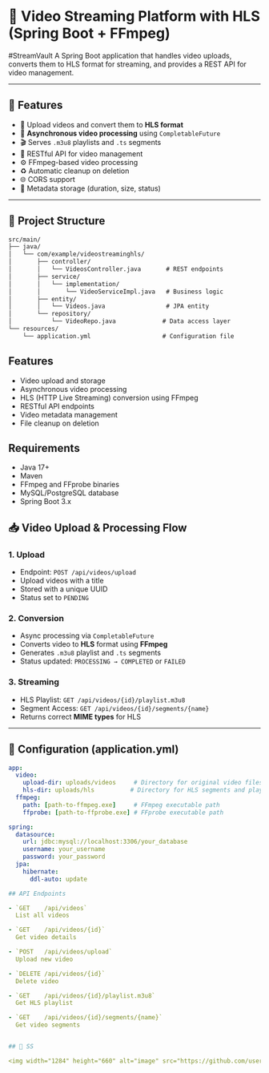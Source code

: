 # 🎥 Video Streaming Platform with HLS (Spring Boot + FFmpeg)
#StreamVault
A Spring Boot application that handles video uploads, converts them to HLS format for streaming, and provides a REST API for video management.

---

## 🚀 Features

- 📁 Upload videos and convert them to **HLS format**
- 🧵 **Asynchronous video processing** using `CompletableFuture`
- 🎬 Serves `.m3u8` playlists and `.ts` segments
- 🔗 RESTful API for video management
- ⚙️ FFmpeg-based video processing
- ♻️ Automatic cleanup on deletion
- 🌐 CORS support
- 💾 Metadata storage (duration, size, status)

---

## 🧱 Project Structure
```markdown
src/main/
├── java/
│   └── com/example/videostreaminghls/
│       ├── controller/
│       │   └── VideosController.java       # REST endpoints
│       ├── service/
│       │   └── implementation/
│       │       └── VideoServiceImpl.java   # Business logic
│       ├── entity/
│       │   └── Videos.java                 # JPA entity
│       └── repository/
│           └── VideoRepo.java             # Data access layer
└── resources/
    └── application.yml                    # Configuration file
```

## Features

- Video upload and storage
- Asynchronous video processing
- HLS (HTTP Live Streaming) conversion using FFmpeg
- RESTful API endpoints
- Video metadata management
- File cleanup on deletion

## Requirements

- Java 17+
- Maven
- FFmpeg and FFprobe binaries
- MySQL/PostgreSQL database
- Spring Boot 3.x

## 📥 Video Upload & Processing Flow

### 1. Upload
- Endpoint: `POST /api/videos/upload`
- Upload videos with a title
- Stored with a unique UUID
- Status set to `PENDING`

### 2. Conversion
- Async processing via `CompletableFuture`
- Converts video to **HLS** format using **FFmpeg**
- Generates `.m3u8` playlist and `.ts` segments
- Status updated: `PROCESSING → COMPLETED` or `FAILED`

### 3. Streaming
- HLS Playlist: `GET /api/videos/{id}/playlist.m3u8`
- Segment Access: `GET /api/videos/{id}/segments/{name}`
- Returns correct **MIME types** for HLS

---

## 📂 Configuration (application.yml)

```yaml
app:
  video:
    upload-dir: uploads/videos     # Directory for original video files
    hls-dir: uploads/hls          # Directory for HLS segments and playlists
  ffmpeg:
    path: [path-to-ffmpeg.exe]     # FFmpeg executable path 
    ffprobe: [path-to-ffprobe.exe] # FFprobe executable path

spring:
  datasource:
    url: jdbc:mysql://localhost:3306/your_database
    username: your_username
    password: your_password
  jpa:
    hibernate:
      ddl-auto: update

## API Endpoints

- `GET    /api/videos`  
  List all videos

- `GET    /api/videos/{id}`  
  Get video details

- `POST   /api/videos/upload`  
  Upload new video

- `DELETE /api/videos/{id}`  
  Delete video

- `GET    /api/videos/{id}/playlist.m3u8`  
  Get HLS playlist

- `GET    /api/videos/{id}/segments/{name}`  
  Get video segments


## 📸 SS

<img width="1284" height="660" alt="image" src="https://github.com/user-attachments/assets/77853583-b274-435d-81c2-636ef280e301" />
